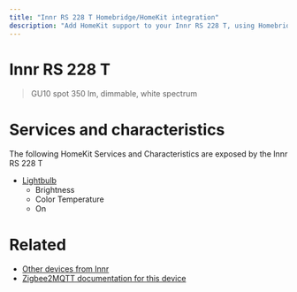 ```yaml
---
title: "Innr RS 228 T Homebridge/HomeKit integration"
description: "Add HomeKit support to your Innr RS 228 T, using Homebridge, Zigbee2MQTT and homebridge-z2m."
---
```

<!---
This file has been GENERATED using src/docgen/docgen.ts
DO NOT EDIT THIS FILE MANUALLY!
-->
# Innr RS 228 T
> GU10 spot 350 lm, dimmable, white spectrum


# Services and characteristics
The following HomeKit Services and Characteristics are exposed by
the Innr RS 228 T

* [Lightbulb](../../light.md)
  * Brightness
  * Color Temperature
  * On


# Related
* [Other devices from Innr](../index.md#innr)
* [Zigbee2MQTT documentation for this device](https://www.zigbee2mqtt.io/devices/RS_228_T.html)